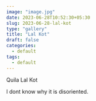 ```yaml
---
image: "image.jpg"
date: 2023-06-28T10:52:30+05:30
slug: 2023-06-28-lal-kot
type: "gallery"
title: "Lal Kot"
draft: false
categories:
  - default
tags:
  - default
---
```

Quila Lal Kot

I dont know why it is disoriented. 